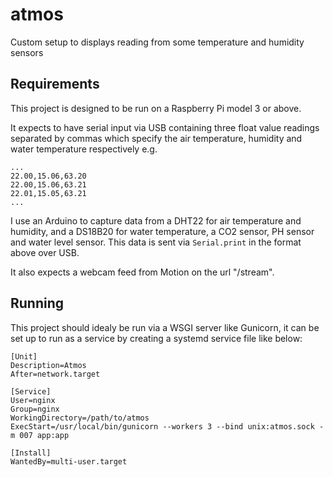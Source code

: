 # atmos

Custom setup to displays reading from some temperature and humidity sensors

## Requirements

This project is designed to be run on a Raspberry Pi model 3 or above.

It expects to have serial input via USB containing three float value readings separated by commas which specify the air temperature, humidity and water temperature respectively e.g.

```
...
22.00,15.06,63.20
22.00,15.06,63.21
22.01,15.05,63.21
...
```

I use an Arduino to capture data from a DHT22 for air temperature and humidity, and a DS18B20 for water temperature, a CO2 sensor, PH sensor and water level sensor. This data is sent via `Serial.print` in the format above over USB.

It also expects a webcam feed from Motion on the url "/stream".

## Running

This project should idealy be run via a WSGI server like Gunicorn, it can be set up to run as a service by creating a systemd service file like below:

```
[Unit]
Description=Atmos
After=network.target

[Service]
User=nginx
Group=nginx
WorkingDirectory=/path/to/atmos
ExecStart=/usr/local/bin/gunicorn --workers 3 --bind unix:atmos.sock -m 007 app:app

[Install]
WantedBy=multi-user.target
```
